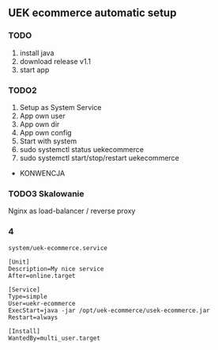 ## UEK ecommerce automatic setup

### TODO

1. install java
2. download release v1.1
3. start app

### TODO2

1. Setup as System Service
2. App own user
3. App own dir
4. App own config
5. Start with system
6. sudo systemctl status uekecommerce
7. sudo systemctl start/stop/restart uekecommerce

* KONWENCJA

### TODO3 Skalowanie

Nginx as load-balancer / reverse proxy


### 4

`system/uek-ecommerce.service`

```
[Unit]
Description=My nice service
After=online.target

[Service]
Type=simple
User=uekr-ecommerce
ExecStart=java -jar /opt/uek-ecommerce/usek-ecommerce.jar
Restart=always

[Install]
WantedBy=multi_user.target
```